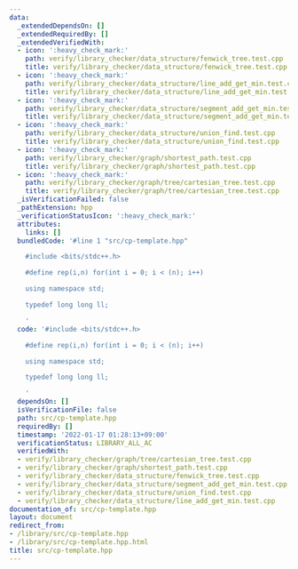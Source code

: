 ```yaml
---
data:
  _extendedDependsOn: []
  _extendedRequiredBy: []
  _extendedVerifiedWith:
  - icon: ':heavy_check_mark:'
    path: verify/library_checker/data_structure/fenwick_tree.test.cpp
    title: verify/library_checker/data_structure/fenwick_tree.test.cpp
  - icon: ':heavy_check_mark:'
    path: verify/library_checker/data_structure/line_add_get_min.test.cpp
    title: verify/library_checker/data_structure/line_add_get_min.test.cpp
  - icon: ':heavy_check_mark:'
    path: verify/library_checker/data_structure/segment_add_get_min.test.cpp
    title: verify/library_checker/data_structure/segment_add_get_min.test.cpp
  - icon: ':heavy_check_mark:'
    path: verify/library_checker/data_structure/union_find.test.cpp
    title: verify/library_checker/data_structure/union_find.test.cpp
  - icon: ':heavy_check_mark:'
    path: verify/library_checker/graph/shortest_path.test.cpp
    title: verify/library_checker/graph/shortest_path.test.cpp
  - icon: ':heavy_check_mark:'
    path: verify/library_checker/graph/tree/cartesian_tree.test.cpp
    title: verify/library_checker/graph/tree/cartesian_tree.test.cpp
  _isVerificationFailed: false
  _pathExtension: hpp
  _verificationStatusIcon: ':heavy_check_mark:'
  attributes:
    links: []
  bundledCode: '#line 1 "src/cp-template.hpp"

    #include <bits/stdc++.h>

    #define rep(i,n) for(int i = 0; i < (n); i++)

    using namespace std;

    typedef long long ll;

    '
  code: '#include <bits/stdc++.h>

    #define rep(i,n) for(int i = 0; i < (n); i++)

    using namespace std;

    typedef long long ll;

    '
  dependsOn: []
  isVerificationFile: false
  path: src/cp-template.hpp
  requiredBy: []
  timestamp: '2022-01-17 01:28:13+09:00'
  verificationStatus: LIBRARY_ALL_AC
  verifiedWith:
  - verify/library_checker/graph/tree/cartesian_tree.test.cpp
  - verify/library_checker/graph/shortest_path.test.cpp
  - verify/library_checker/data_structure/fenwick_tree.test.cpp
  - verify/library_checker/data_structure/segment_add_get_min.test.cpp
  - verify/library_checker/data_structure/union_find.test.cpp
  - verify/library_checker/data_structure/line_add_get_min.test.cpp
documentation_of: src/cp-template.hpp
layout: document
redirect_from:
- /library/src/cp-template.hpp
- /library/src/cp-template.hpp.html
title: src/cp-template.hpp
---
```

